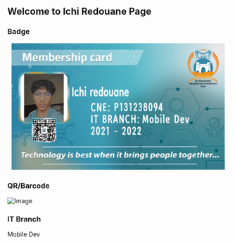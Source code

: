 ## Welcome to Ichi Redouane  Page


### Badge
![Image](badges/ichiredouane.png)

### QR/Barcode
![Image](qr/qr_ichiredouane.png)
### IT Branch
Mobile Dev
